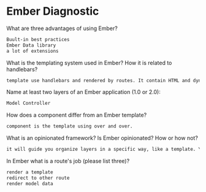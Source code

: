 # Ember Diagnostic

What are three advantages of using Ember?

```sh
Buult-in best practices
Ember Data library
a lot of extensions
```

What is the templating system used in Ember? How it is related to
handlebars?

```sh
template use handlebars and rendered by routes. It contain HTML and dynamic content.
```

Name at least two layers of an Ember application (1.0 or 2.0):

```sh
Model Controller
```

How does a component differ from an Ember template?

```sh
component is the template using over and over.
```

What is an opinionated framework? Is Ember opinionated? How or how not?

```sh
it will guide you organize layers in a specific way, like a template. Yes
```

In Ember what is a route's job (please list three)?

```sh
render a template
redirect to other route
render model data

```

